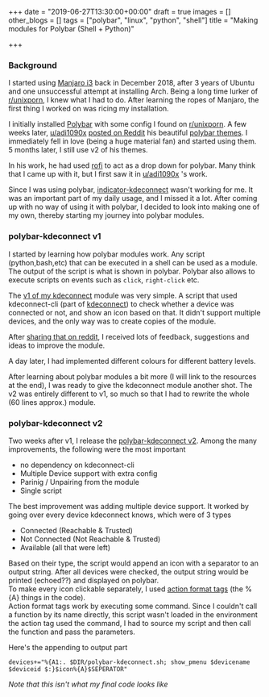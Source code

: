 +++
date = "2019-06-27T13:30:00+00:00"
draft = true
images = []
other_blogs = []
tags = ["polybar", "linux", "python", "shell"]
title = "Making modules for Polybar (Shell + Python)"

+++
### Background

I started using [Manjaro i3](https://manjaro.org/download/i3/ "Manjaro i3") back in December 2018, after 3 years of Ubuntu and one unsuccessful attempt at installing Arch. Being a long time lurker of [r/unixporn](https://reddit.com/unixporn "r/unixporn"), I knew what I had to do. After learning the ropes of Manjaro, the first thing I worked on was ricing my installation.

I initially installed [Polybar](https://github.com/polybar/polybar "Polybar") with some config I found on [r/unixporn](https://reddit.com/unixporn "r/unixporn"). A few weeks later, [u/adi1090x](https://reddit.com/user/adi1090x "u/adi1090x") [posted on Reddit](https://www.reddit.com/r/unixporn/comments/ac5ggg/oc_polybar_themes_with_19_material_accent_colors/) his beautiful [polybar themes](https://github.com/adi1090x/polybar-themes). I immediately fell in love (being a huge material fan) and started using them. 5 months later, I still use v2 of his themes.

In his work, he had used [rofi](https://github.com/davatorium/rofi) to act as a drop down for polybar. Many think that I came up with it, but I first saw it in [u/adi1090x](https://reddit.com/user/adi1090x "u/adi1090x") 's work.

Since I was using polybar, [indicator-kdeconnect](https://github.com/Bajoja/indicator-kdeconnect) wasn't working for me. It was an important part of my daily usage, and I missed it a lot. After coming up with no way of using it with polybar, I decided to look into making one of my own, thereby starting my journey into polybar modules.

### polybar-kdeconnect v1

I started by learning how polybar modules work. Any script (python,bash,etc) that can be executed in a shell can be used as a module. The output of the script is what is shown in polybar. Polybar also allows to execute scripts on events such as `click`, `right-click` etc.

The [v1 of my kdeconnect]() module was very simple. A script that used kdeconnect-cli (part of [kdeconnect]()) to check whether a device was connected or not, and show an icon based on that. It didn't support multiple devices, and the only way was to create copies of the module.

After [sharing that on reddit](https://www.reddit.com/r/unixporn/comments/ajz7km/oc_kdeconnect_module_for_polybar/), I received lots of feedback, suggestions and ideas to improve the module.

A day later, I had implemented different colours for different battery levels.

After learning about polybar modules a bit more (I will link to the resources at the end), I was ready to give the kdeconnect module another shot. The v2 was entirely different to v1, so much so that I had to rewrite the whole (60 lines approx.) module.

### polybar-kdeconnect v2

Two weeks after v1, I release the [polybar-kdeconnect v2](https://github.com/HackeSta/polybar-kdeconnect/tree/3e4e2df87b01b6f86773d0ab0e376c87f9b022f0). Among the many improvements, the following were the most important

* no dependency on kdeconnect-cli
* Multiple Device support with extra config
* Parinig / Unpairing from the module
* Single script

The best improvement was adding multiple device support. It worked by going over every device kdeconnect knows, which were of 3 types

* Connected (Reachable & Trusted)
* Not Connected (Not Reachable & Trusted)
* Available (all that were left)

Based on their type, the script would append an icon with a separator to an output string. After all devices were checked, the output string would be printed (echoed??) and displayed on polybar.  
To make every icon clickable separately, I used [action format tags]() (the %{A} things in the code).   
Action format tags work by executing some command. Since I couldn't call a function by its name directly, this script wasn't loaded in the environment the action tag used the command, I had to source my script and then call the function and pass the parameters.

Here's the appending to output part

    devices+="%{A1:. $DIR/polybar-kdeconnect.sh; show_pmenu $devicename $deviceid $:}$icon%{A}$SEPERATOR"

_Note that this isn't what my final code looks like_ 